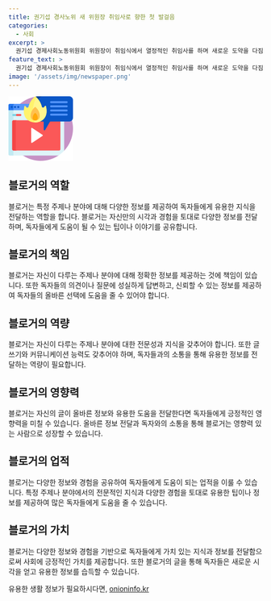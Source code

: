 ```yaml
---
title: 권기섭 경사노위 새 위원장 취임사로 향한 첫 발걸음
categories:
  - 사회
excerpt: >
  권기섭 경제사회노동위원회 위원장이 취임식에서 열정적인 취임사를 하며 새로운 도약을 다짐했다. 6일 서울 종로구에서 열린 행사에는 다수의 인원이 참석해 화제를 모았다.
feature_text: >
  권기섭 경제사회노동위원회 위원장이 취임식에서 열정적인 취임사를 하며 새로운 도약을 다짐했다. 6일 서울 종로구에서 열린 행사에는 다수의 인원이 참석해 화제를 모았다.
image: '/assets/img/newspaper.png'
---
```


<p><img src="/assets/img/news.png" alt="rentncar 속보" /></p>

<h2 data-ke-size="size26">블로거의 역할</h2>

<p data-ke-size="size16">블로거는 특정 주제나 분야에 대해 다양한 정보를 제공하여 독자들에게 유용한 지식을 전달하는 역할을 합니다. 블로거는 자신만의 시각과 경험을 토대로 다양한 정보를 전달하며, 독자들에게 도움이 될 수 있는 팁이나 이야기를 공유합니다.</p>

<h2 data-ke-size="size26">블로거의 책임</h2>

<p data-ke-size="size16">블로거는 자신이 다루는 주제나 분야에 대해 정확한 정보를 제공하는 것에 책임이 있습니다. 또한 독자들의 의견이나 질문에 성실하게 답변하고, 신뢰할 수 있는 정보를 제공하여 독자들의 올바른 선택에 도움을 줄 수 있어야 합니다.</p>

<h2 data-ke-size="size26">블로거의 역량</h2>

<p data-ke-size="size16">블로거는 자신이 다루는 주제나 분야에 대한 전문성과 지식을 갖추어야 합니다. 또한 글쓰기와 커뮤니케이션 능력도 갖추어야 하며, 독자들과의 소통을 통해 유용한 정보를 전달하는 역량이 필요합니다.</p>

<h2 data-ke-size="size26">블로거의 영향력</h2>

<p data-ke-size="size16">블로거는 자신의 글이 올바른 정보와 유용한 도움을 전달한다면 독자들에게 긍정적인 영향력을 미칠 수 있습니다. 올바른 정보 전달과 독자와의 소통을 통해 블로거는 영향력 있는 사람으로 성장할 수 있습니다.</p>

<h2 data-ke-size="size26">블로거의 업적</h2>

<p data-ke-size="size16">블로거는 다양한 정보와 경험을 공유하여 독자들에게 도움이 되는 업적을 이룰 수 있습니다. 특정 주제나 분야에서의 전문적인 지식과 다양한 경험을 토대로 유용한 팁이나 정보를 제공하여 많은 독자들에게 도움을 줄 수 있습니다.</p>

<h2 data-ke-size="size26">블로거의 가치</h2>

<p data-ke-size="size16">블로거는 다양한 정보와 경험을 기반으로 독자들에게 가치 있는 지식과 정보를 전달함으로써 사회에 긍정적인 가치를 제공합니다. 또한 블로거의 글을 통해 독자들은 새로운 시각을 얻고 유용한 정보를 습득할 수 있습니다.</p>
유용한 생활 정보가 필요하시다면, <a href="https://onioninfo.kr" rel="dofollow">onioninfo.kr</a>


